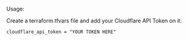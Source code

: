 Usage:

Create a terraform.tfvars file and add your Cloudflare API Token on it:

```
cloudflare_api_token = "YOUR TOKEN HERE"
```